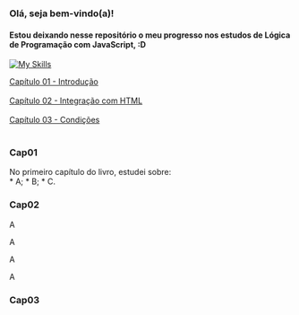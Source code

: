 ### Olá, seja bem-vindo(a)!<br/>
#### Estou deixando nesse repositório o meu progresso nos estudos de Lógica de Programação com JavaScript, :D
[![My Skills](https://skillicons.dev/icons?i=js)](https://skillicons.dev)

<p>
  <a href="#Cap01">Capítulo 01 - Introdução</a><br><br>
  <a href="#Cap02">Capítulo 02 - Integração com HTML</a><br><br>
  <a href="#Cap03">Capítulo 03 - Condições</a><br><br>
</p>

### Cap01
<p>No primeiro capítulo do livro, estudei sobre:<br>
  * A;
  * B;
  * C.
</p>


### Cap02
<p>A</p>
<p>A</p>
<p>A</p>
<p>A</p>

### Cap03
